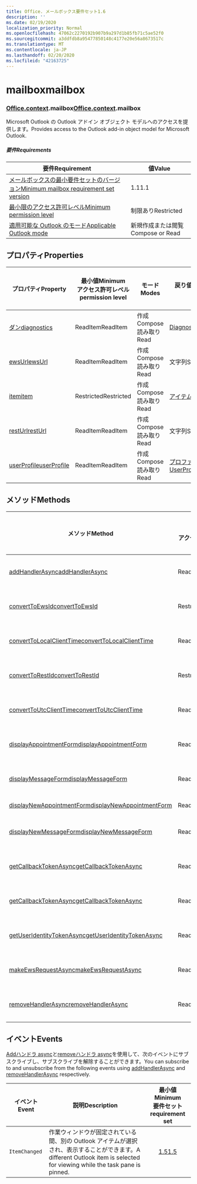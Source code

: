 ```yaml
---
title: Office. メールボックス要件セット1.6
description: ''
ms.date: 02/19/2020
localization_priority: Normal
ms.openlocfilehash: 47062c2270192b907b9a297d1b85fb71c5ae52f0
ms.sourcegitcommit: a3ddfdb8a95477850148c4177e20e56a8673517c
ms.translationtype: MT
ms.contentlocale: ja-JP
ms.lasthandoff: 02/20/2020
ms.locfileid: "42163725"
---
```

# <a name="mailbox"></a><span data-ttu-id="8b934-102">mailbox</span><span class="sxs-lookup"><span data-stu-id="8b934-102">mailbox</span></span>

### <a name="officecontextmailbox"></a><span data-ttu-id="8b934-103">[Office](office.md)[.context](office.context.md).mailbox</span><span class="sxs-lookup"><span data-stu-id="8b934-103">[Office](office.md)[.context](office.context.md).mailbox</span></span>

<span data-ttu-id="8b934-104">Microsoft Outlook の Outlook アドイン オブジェクト モデルへのアクセスを提供します。</span><span class="sxs-lookup"><span data-stu-id="8b934-104">Provides access to the Outlook add-in object model for Microsoft Outlook.</span></span>

##### <a name="requirements"></a><span data-ttu-id="8b934-105">要件</span><span class="sxs-lookup"><span data-stu-id="8b934-105">Requirements</span></span>

|<span data-ttu-id="8b934-106">要件</span><span class="sxs-lookup"><span data-stu-id="8b934-106">Requirement</span></span>| <span data-ttu-id="8b934-107">値</span><span class="sxs-lookup"><span data-stu-id="8b934-107">Value</span></span>|
|---|---|
|[<span data-ttu-id="8b934-108">メールボックスの最小要件セットのバージョン</span><span class="sxs-lookup"><span data-stu-id="8b934-108">Minimum mailbox requirement set version</span></span>](../../requirement-sets/outlook-api-requirement-sets.md)| <span data-ttu-id="8b934-109">1.1</span><span class="sxs-lookup"><span data-stu-id="8b934-109">1.1</span></span>|
|[<span data-ttu-id="8b934-110">最小限のアクセス許可レベル</span><span class="sxs-lookup"><span data-stu-id="8b934-110">Minimum permission level</span></span>](../../../outlook/understanding-outlook-add-in-permissions.md)| <span data-ttu-id="8b934-111">制限あり</span><span class="sxs-lookup"><span data-stu-id="8b934-111">Restricted</span></span>|
|[<span data-ttu-id="8b934-112">適用可能な Outlook のモード</span><span class="sxs-lookup"><span data-stu-id="8b934-112">Applicable Outlook mode</span></span>](../../../outlook/outlook-add-ins-overview.md#extension-points)| <span data-ttu-id="8b934-113">新規作成または閲覧</span><span class="sxs-lookup"><span data-stu-id="8b934-113">Compose or Read</span></span>|

## <a name="properties"></a><span data-ttu-id="8b934-114">プロパティ</span><span class="sxs-lookup"><span data-stu-id="8b934-114">Properties</span></span>

| <span data-ttu-id="8b934-115">プロパティ</span><span class="sxs-lookup"><span data-stu-id="8b934-115">Property</span></span> | <span data-ttu-id="8b934-116">最小値</span><span class="sxs-lookup"><span data-stu-id="8b934-116">Minimum</span></span><br><span data-ttu-id="8b934-117">アクセス許可レベル</span><span class="sxs-lookup"><span data-stu-id="8b934-117">permission level</span></span> | <span data-ttu-id="8b934-118">モード</span><span class="sxs-lookup"><span data-stu-id="8b934-118">Modes</span></span> | <span data-ttu-id="8b934-119">戻り値の種類</span><span class="sxs-lookup"><span data-stu-id="8b934-119">Return type</span></span> | <span data-ttu-id="8b934-120">最小値</span><span class="sxs-lookup"><span data-stu-id="8b934-120">Minimum</span></span><br><span data-ttu-id="8b934-121">要件セット</span><span class="sxs-lookup"><span data-stu-id="8b934-121">requirement set</span></span> |
|---|---|---|---|:---:|
| [<span data-ttu-id="8b934-122">ダン</span><span class="sxs-lookup"><span data-stu-id="8b934-122">diagnostics</span></span>](/javascript/api/outlook/office.mailbox?view=outlook-js-1.6#diagnostics) | <span data-ttu-id="8b934-123">ReadItem</span><span class="sxs-lookup"><span data-stu-id="8b934-123">ReadItem</span></span> | <span data-ttu-id="8b934-124">作成</span><span class="sxs-lookup"><span data-stu-id="8b934-124">Compose</span></span><br><span data-ttu-id="8b934-125">読み取り</span><span class="sxs-lookup"><span data-stu-id="8b934-125">Read</span></span> | [<span data-ttu-id="8b934-126">Diagnostics</span><span class="sxs-lookup"><span data-stu-id="8b934-126">Diagnostics</span></span>](/javascript/api/outlook/office.diagnostics?view=outlook-js-1.6) | [<span data-ttu-id="8b934-127">1.1</span><span class="sxs-lookup"><span data-stu-id="8b934-127">1.1</span></span>](../requirement-set-1.1/outlook-requirement-set-1.1.md) |
| [<span data-ttu-id="8b934-128">ewsUrl</span><span class="sxs-lookup"><span data-stu-id="8b934-128">ewsUrl</span></span>](/javascript/api/outlook/office.mailbox?view=outlook-js-1.6#ewsurl) | <span data-ttu-id="8b934-129">ReadItem</span><span class="sxs-lookup"><span data-stu-id="8b934-129">ReadItem</span></span> | <span data-ttu-id="8b934-130">作成</span><span class="sxs-lookup"><span data-stu-id="8b934-130">Compose</span></span><br><span data-ttu-id="8b934-131">読み取り</span><span class="sxs-lookup"><span data-stu-id="8b934-131">Read</span></span> | <span data-ttu-id="8b934-132">文字列</span><span class="sxs-lookup"><span data-stu-id="8b934-132">String</span></span> | [<span data-ttu-id="8b934-133">1.1</span><span class="sxs-lookup"><span data-stu-id="8b934-133">1.1</span></span>](../requirement-set-1.1/outlook-requirement-set-1.1.md) |
| [<span data-ttu-id="8b934-134">item</span><span class="sxs-lookup"><span data-stu-id="8b934-134">item</span></span>](office.context.mailbox.item.md) | <span data-ttu-id="8b934-135">Restricted</span><span class="sxs-lookup"><span data-stu-id="8b934-135">Restricted</span></span> | <span data-ttu-id="8b934-136">作成</span><span class="sxs-lookup"><span data-stu-id="8b934-136">Compose</span></span><br><span data-ttu-id="8b934-137">読み取り</span><span class="sxs-lookup"><span data-stu-id="8b934-137">Read</span></span> | [<span data-ttu-id="8b934-138">アイテム</span><span class="sxs-lookup"><span data-stu-id="8b934-138">Item</span></span>](/javascript/api/outlook/office.item?view=outlook-js-1.6) | [<span data-ttu-id="8b934-139">1.1</span><span class="sxs-lookup"><span data-stu-id="8b934-139">1.1</span></span>](../requirement-set-1.1/outlook-requirement-set-1.1.md) |
| [<span data-ttu-id="8b934-140">restUrl</span><span class="sxs-lookup"><span data-stu-id="8b934-140">restUrl</span></span>](/javascript/api/outlook/office.mailbox?view=outlook-js-1.6#resturl) | <span data-ttu-id="8b934-141">ReadItem</span><span class="sxs-lookup"><span data-stu-id="8b934-141">ReadItem</span></span> | <span data-ttu-id="8b934-142">作成</span><span class="sxs-lookup"><span data-stu-id="8b934-142">Compose</span></span><br><span data-ttu-id="8b934-143">読み取り</span><span class="sxs-lookup"><span data-stu-id="8b934-143">Read</span></span> | <span data-ttu-id="8b934-144">文字列</span><span class="sxs-lookup"><span data-stu-id="8b934-144">String</span></span> | [<span data-ttu-id="8b934-145">1.5</span><span class="sxs-lookup"><span data-stu-id="8b934-145">1.5</span></span>](../requirement-set-1.5/outlook-requirement-set-1.5.md) |
| [<span data-ttu-id="8b934-146">userProfile</span><span class="sxs-lookup"><span data-stu-id="8b934-146">userProfile</span></span>](/javascript/api/outlook/office.mailbox?view=outlook-js-1.5#userprofile) | <span data-ttu-id="8b934-147">ReadItem</span><span class="sxs-lookup"><span data-stu-id="8b934-147">ReadItem</span></span> | <span data-ttu-id="8b934-148">作成</span><span class="sxs-lookup"><span data-stu-id="8b934-148">Compose</span></span><br><span data-ttu-id="8b934-149">読み取り</span><span class="sxs-lookup"><span data-stu-id="8b934-149">Read</span></span> | [<span data-ttu-id="8b934-150">プロファイル</span><span class="sxs-lookup"><span data-stu-id="8b934-150">UserProfile</span></span>](/javascript/api/outlook/office.userprofile?view=outlook-js-1.6) | [<span data-ttu-id="8b934-151">1.1</span><span class="sxs-lookup"><span data-stu-id="8b934-151">1.1</span></span>](../requirement-set-1.1/outlook-requirement-set-1.1.md) |

## <a name="methods"></a><span data-ttu-id="8b934-152">メソッド</span><span class="sxs-lookup"><span data-stu-id="8b934-152">Methods</span></span>

| <span data-ttu-id="8b934-153">メソッド</span><span class="sxs-lookup"><span data-stu-id="8b934-153">Method</span></span> | <span data-ttu-id="8b934-154">最小値</span><span class="sxs-lookup"><span data-stu-id="8b934-154">Minimum</span></span><br><span data-ttu-id="8b934-155">アクセス許可レベル</span><span class="sxs-lookup"><span data-stu-id="8b934-155">permission level</span></span> | <span data-ttu-id="8b934-156">モード</span><span class="sxs-lookup"><span data-stu-id="8b934-156">Modes</span></span> | <span data-ttu-id="8b934-157">最小値</span><span class="sxs-lookup"><span data-stu-id="8b934-157">Minimum</span></span><br><span data-ttu-id="8b934-158">要件セット</span><span class="sxs-lookup"><span data-stu-id="8b934-158">requirement set</span></span> |
|---|---|---|:---:|
| [<span data-ttu-id="8b934-159">addHandlerAsync</span><span class="sxs-lookup"><span data-stu-id="8b934-159">addHandlerAsync</span></span>](/javascript/api/outlook/office.mailbox?view=outlook-js-1.6#addhandlerasync-eventtype--handler--options--callback-) | <span data-ttu-id="8b934-160">ReadItem</span><span class="sxs-lookup"><span data-stu-id="8b934-160">ReadItem</span></span> | <span data-ttu-id="8b934-161">作成</span><span class="sxs-lookup"><span data-stu-id="8b934-161">Compose</span></span><br><span data-ttu-id="8b934-162">読み取り</span><span class="sxs-lookup"><span data-stu-id="8b934-162">Read</span></span> | [<span data-ttu-id="8b934-163">1.5</span><span class="sxs-lookup"><span data-stu-id="8b934-163">1.5</span></span>](../requirement-set-1.5/outlook-requirement-set-1.5.md) |
| [<span data-ttu-id="8b934-164">convertToEwsId</span><span class="sxs-lookup"><span data-stu-id="8b934-164">convertToEwsId</span></span>](/javascript/api/outlook/office.mailbox?view=outlook-js-1.6#converttoewsid-itemid--restversion-) | <span data-ttu-id="8b934-165">Restricted</span><span class="sxs-lookup"><span data-stu-id="8b934-165">Restricted</span></span> | <span data-ttu-id="8b934-166">作成</span><span class="sxs-lookup"><span data-stu-id="8b934-166">Compose</span></span><br><span data-ttu-id="8b934-167">読み取り</span><span class="sxs-lookup"><span data-stu-id="8b934-167">Read</span></span> | [<span data-ttu-id="8b934-168">1.3</span><span class="sxs-lookup"><span data-stu-id="8b934-168">1.3</span></span>](../requirement-set-1.3/outlook-requirement-set-1.3.md) |
| [<span data-ttu-id="8b934-169">convertToLocalClientTime</span><span class="sxs-lookup"><span data-stu-id="8b934-169">convertToLocalClientTime</span></span>](/javascript/api/outlook/office.mailbox?view=outlook-js-1.6#converttolocalclienttime-timevalue-) | <span data-ttu-id="8b934-170">ReadItem</span><span class="sxs-lookup"><span data-stu-id="8b934-170">ReadItem</span></span> | <span data-ttu-id="8b934-171">作成</span><span class="sxs-lookup"><span data-stu-id="8b934-171">Compose</span></span><br><span data-ttu-id="8b934-172">読み取り</span><span class="sxs-lookup"><span data-stu-id="8b934-172">Read</span></span> | [<span data-ttu-id="8b934-173">1.1</span><span class="sxs-lookup"><span data-stu-id="8b934-173">1.1</span></span>](../requirement-set-1.1/outlook-requirement-set-1.1.md) |
| [<span data-ttu-id="8b934-174">convertToRestId</span><span class="sxs-lookup"><span data-stu-id="8b934-174">convertToRestId</span></span>](/javascript/api/outlook/office.mailbox?view=outlook-js-1.6#converttorestid-itemid--restversion-) | <span data-ttu-id="8b934-175">Restricted</span><span class="sxs-lookup"><span data-stu-id="8b934-175">Restricted</span></span> | <span data-ttu-id="8b934-176">作成</span><span class="sxs-lookup"><span data-stu-id="8b934-176">Compose</span></span><br><span data-ttu-id="8b934-177">読み取り</span><span class="sxs-lookup"><span data-stu-id="8b934-177">Read</span></span> | [<span data-ttu-id="8b934-178">1.3</span><span class="sxs-lookup"><span data-stu-id="8b934-178">1.3</span></span>](../requirement-set-1.3/outlook-requirement-set-1.3.md) |
| [<span data-ttu-id="8b934-179">convertToUtcClientTime</span><span class="sxs-lookup"><span data-stu-id="8b934-179">convertToUtcClientTime</span></span>](/javascript/api/outlook/office.mailbox?view=outlook-js-1.6#converttoutcclienttime-input-) | <span data-ttu-id="8b934-180">ReadItem</span><span class="sxs-lookup"><span data-stu-id="8b934-180">ReadItem</span></span> | <span data-ttu-id="8b934-181">作成</span><span class="sxs-lookup"><span data-stu-id="8b934-181">Compose</span></span><br><span data-ttu-id="8b934-182">読み取り</span><span class="sxs-lookup"><span data-stu-id="8b934-182">Read</span></span> | [<span data-ttu-id="8b934-183">1.1</span><span class="sxs-lookup"><span data-stu-id="8b934-183">1.1</span></span>](../requirement-set-1.1/outlook-requirement-set-1.1.md) |
| [<span data-ttu-id="8b934-184">displayAppointmentForm</span><span class="sxs-lookup"><span data-stu-id="8b934-184">displayAppointmentForm</span></span>](/javascript/api/outlook/office.mailbox?view=outlook-js-1.6#displayappointmentform-itemid-) | <span data-ttu-id="8b934-185">ReadItem</span><span class="sxs-lookup"><span data-stu-id="8b934-185">ReadItem</span></span> | <span data-ttu-id="8b934-186">作成</span><span class="sxs-lookup"><span data-stu-id="8b934-186">Compose</span></span><br><span data-ttu-id="8b934-187">読み取り</span><span class="sxs-lookup"><span data-stu-id="8b934-187">Read</span></span> | [<span data-ttu-id="8b934-188">1.1</span><span class="sxs-lookup"><span data-stu-id="8b934-188">1.1</span></span>](../requirement-set-1.1/outlook-requirement-set-1.1.md) |
| [<span data-ttu-id="8b934-189">displayMessageForm</span><span class="sxs-lookup"><span data-stu-id="8b934-189">displayMessageForm</span></span>](/javascript/api/outlook/office.mailbox?view=outlook-js-1.6#displaymessageform-itemid-) | <span data-ttu-id="8b934-190">ReadItem</span><span class="sxs-lookup"><span data-stu-id="8b934-190">ReadItem</span></span> | <span data-ttu-id="8b934-191">作成</span><span class="sxs-lookup"><span data-stu-id="8b934-191">Compose</span></span><br><span data-ttu-id="8b934-192">読み取り</span><span class="sxs-lookup"><span data-stu-id="8b934-192">Read</span></span> | [<span data-ttu-id="8b934-193">1.1</span><span class="sxs-lookup"><span data-stu-id="8b934-193">1.1</span></span>](../requirement-set-1.1/outlook-requirement-set-1.1.md) |
| [<span data-ttu-id="8b934-194">displayNewAppointmentForm</span><span class="sxs-lookup"><span data-stu-id="8b934-194">displayNewAppointmentForm</span></span>](/javascript/api/outlook/office.mailbox?view=outlook-js-1.6#displaynewappointmentform-parameters-) | <span data-ttu-id="8b934-195">ReadItem</span><span class="sxs-lookup"><span data-stu-id="8b934-195">ReadItem</span></span> | <span data-ttu-id="8b934-196">読み取り</span><span class="sxs-lookup"><span data-stu-id="8b934-196">Read</span></span> | [<span data-ttu-id="8b934-197">1.1</span><span class="sxs-lookup"><span data-stu-id="8b934-197">1.1</span></span>](../requirement-set-1.1/outlook-requirement-set-1.1.md) |
| [<span data-ttu-id="8b934-198">displayNewMessageForm</span><span class="sxs-lookup"><span data-stu-id="8b934-198">displayNewMessageForm</span></span>](/javascript/api/outlook/office.mailbox?view=outlook-js-1.6#displaynewmessageform-parameters-) | <span data-ttu-id="8b934-199">ReadItem</span><span class="sxs-lookup"><span data-stu-id="8b934-199">ReadItem</span></span> | <span data-ttu-id="8b934-200">作成</span><span class="sxs-lookup"><span data-stu-id="8b934-200">Compose</span></span><br><span data-ttu-id="8b934-201">読み取り</span><span class="sxs-lookup"><span data-stu-id="8b934-201">Read</span></span> | [<span data-ttu-id="8b934-202">1.6</span><span class="sxs-lookup"><span data-stu-id="8b934-202">1.6</span></span>](../requirement-set-1.6/outlook-requirement-set-1.6.md) |
| [<span data-ttu-id="8b934-203">getCallbackTokenAsync</span><span class="sxs-lookup"><span data-stu-id="8b934-203">getCallbackTokenAsync</span></span>](/javascript/api/outlook/office.mailbox?view=outlook-js-1.6#getcallbacktokenasync-options--callback-) | <span data-ttu-id="8b934-204">ReadItem</span><span class="sxs-lookup"><span data-stu-id="8b934-204">ReadItem</span></span> | <span data-ttu-id="8b934-205">作成</span><span class="sxs-lookup"><span data-stu-id="8b934-205">Compose</span></span><br><span data-ttu-id="8b934-206">読み取り</span><span class="sxs-lookup"><span data-stu-id="8b934-206">Read</span></span> | [<span data-ttu-id="8b934-207">1.5</span><span class="sxs-lookup"><span data-stu-id="8b934-207">1.5</span></span>](../requirement-set-1.5/outlook-requirement-set-1.5.md) |
| [<span data-ttu-id="8b934-208">getCallbackTokenAsync</span><span class="sxs-lookup"><span data-stu-id="8b934-208">getCallbackTokenAsync</span></span>](/javascript/api/outlook/office.mailbox?view=outlook-js-1.6#getcallbacktokenasync-callback--usercontext-) | <span data-ttu-id="8b934-209">ReadItem</span><span class="sxs-lookup"><span data-stu-id="8b934-209">ReadItem</span></span> | <span data-ttu-id="8b934-210">作成</span><span class="sxs-lookup"><span data-stu-id="8b934-210">Compose</span></span><br><span data-ttu-id="8b934-211">読み取り</span><span class="sxs-lookup"><span data-stu-id="8b934-211">Read</span></span> | [<span data-ttu-id="8b934-212">1.3</span><span class="sxs-lookup"><span data-stu-id="8b934-212">1.3</span></span>](../requirement-set-1.3/outlook-requirement-set-1.3.md)<br>[<span data-ttu-id="8b934-213">1.1</span><span class="sxs-lookup"><span data-stu-id="8b934-213">1.1</span></span>](../requirement-set-1.1/outlook-requirement-set-1.1.md) |
| [<span data-ttu-id="8b934-214">getUserIdentityTokenAsync</span><span class="sxs-lookup"><span data-stu-id="8b934-214">getUserIdentityTokenAsync</span></span>](/javascript/api/outlook/office.mailbox?view=outlook-js-1.6#getuseridentitytokenasync-callback--usercontext-) | <span data-ttu-id="8b934-215">ReadItem</span><span class="sxs-lookup"><span data-stu-id="8b934-215">ReadItem</span></span> | <span data-ttu-id="8b934-216">作成</span><span class="sxs-lookup"><span data-stu-id="8b934-216">Compose</span></span><br><span data-ttu-id="8b934-217">読み取り</span><span class="sxs-lookup"><span data-stu-id="8b934-217">Read</span></span> | [<span data-ttu-id="8b934-218">1.1</span><span class="sxs-lookup"><span data-stu-id="8b934-218">1.1</span></span>](../requirement-set-1.1/outlook-requirement-set-1.1.md) |
| [<span data-ttu-id="8b934-219">makeEwsRequestAsync</span><span class="sxs-lookup"><span data-stu-id="8b934-219">makeEwsRequestAsync</span></span>](/javascript/api/outlook/office.mailbox?view=outlook-js-1.6#makeewsrequestasync-data--callback--usercontext-) | <span data-ttu-id="8b934-220">ReadWriteMailbox</span><span class="sxs-lookup"><span data-stu-id="8b934-220">ReadWriteMailbox</span></span> | <span data-ttu-id="8b934-221">作成</span><span class="sxs-lookup"><span data-stu-id="8b934-221">Compose</span></span><br><span data-ttu-id="8b934-222">読み取り</span><span class="sxs-lookup"><span data-stu-id="8b934-222">Read</span></span> | [<span data-ttu-id="8b934-223">1.1</span><span class="sxs-lookup"><span data-stu-id="8b934-223">1.1</span></span>](../requirement-set-1.1/outlook-requirement-set-1.1.md) |
| [<span data-ttu-id="8b934-224">removeHandlerAsync</span><span class="sxs-lookup"><span data-stu-id="8b934-224">removeHandlerAsync</span></span>](/javascript/api/outlook/office.mailbox?view=outlook-js-1.6#removehandlerasync-eventtype--options--callback-) | <span data-ttu-id="8b934-225">ReadItem</span><span class="sxs-lookup"><span data-stu-id="8b934-225">ReadItem</span></span> | <span data-ttu-id="8b934-226">作成</span><span class="sxs-lookup"><span data-stu-id="8b934-226">Compose</span></span><br><span data-ttu-id="8b934-227">読み取り</span><span class="sxs-lookup"><span data-stu-id="8b934-227">Read</span></span> | [<span data-ttu-id="8b934-228">1.5</span><span class="sxs-lookup"><span data-stu-id="8b934-228">1.5</span></span>](../requirement-set-1.5/outlook-requirement-set-1.5.md) |

## <a name="events"></a><span data-ttu-id="8b934-229">イベント</span><span class="sxs-lookup"><span data-stu-id="8b934-229">Events</span></span>

<span data-ttu-id="8b934-230">[Addハンドラ async](/javascript/api/outlook/office.mailbox?view=outlook-js-1.6#addhandlerasync-eventtype--handler--options--callback-)と[removeハンドラ async](/javascript/api/outlook/office.mailbox?view=outlook-js-1.6#removehandlerasync-eventtype--options--callback-)を使用して、次のイベントにサブスクライブし、サブスクライブを解除することができます。</span><span class="sxs-lookup"><span data-stu-id="8b934-230">You can subscribe to and unsubscribe from the following events using [addHandlerAsync](/javascript/api/outlook/office.mailbox?view=outlook-js-1.6#addhandlerasync-eventtype--handler--options--callback-) and [removeHandlerAsync](/javascript/api/outlook/office.mailbox?view=outlook-js-1.6#removehandlerasync-eventtype--options--callback-) respectively.</span></span>

| <span data-ttu-id="8b934-231">イベント</span><span class="sxs-lookup"><span data-stu-id="8b934-231">Event</span></span> | <span data-ttu-id="8b934-232">説明</span><span class="sxs-lookup"><span data-stu-id="8b934-232">Description</span></span> | <span data-ttu-id="8b934-233">最小値</span><span class="sxs-lookup"><span data-stu-id="8b934-233">Minimum</span></span><br><span data-ttu-id="8b934-234">要件セット</span><span class="sxs-lookup"><span data-stu-id="8b934-234">requirement set</span></span> |
|---|---|:---:|
|`ItemChanged`| <span data-ttu-id="8b934-235">作業ウィンドウが固定されている間、別の Outlook アイテムが選択され、表示することができます。</span><span class="sxs-lookup"><span data-stu-id="8b934-235">A different Outlook item is selected for viewing while the task pane is pinned.</span></span> | [<span data-ttu-id="8b934-236">1.5</span><span class="sxs-lookup"><span data-stu-id="8b934-236">1.5</span></span>](../requirement-set-1.5/outlook-requirement-set-1.5.md) |
